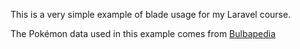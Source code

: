 This is a very simple example of blade usage for my Laravel course.

The Pokémon data used in this example comes from [Bulbapedia](https://bulbapedia.bulbagarden.net/wiki/Main_Page)